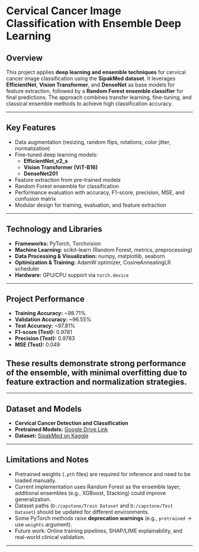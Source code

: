 # Cervical Cancer Image Classification with Ensemble Deep Learning

## Overview
This project applies **deep learning and ensemble techniques** for cervical cancer image classification using the **SipakMed dataset**. It leverages **EfficientNet**, **Vision Transformer**, and **DenseNet** as base models for feature extraction, followed by a **Random Forest ensemble classifier** for final predictions. The approach combines transfer learning, fine-tuning, and classical ensemble methods to achieve high classification accuracy.

---

## Key Features
- Data augmentation (resizing, random flips, rotations, color jitter, normalization)  
- Fine-tuned deep learning models:
  - **EfficientNet_v2_s**
  - **Vision Transformer (ViT-B16)**
  - **DenseNet201**
- Feature extraction from pre-trained models  
- Random Forest ensemble for classification  
- Performance evaluation with accuracy, F1-score, precision, MSE, and confusion matrix  
- Modular design for training, evaluation, and feature extraction  

---

## Technology and Libraries
- **Frameworks:** PyTorch, Torchvision  
- **Machine Learning:** scikit-learn (Random Forest, metrics, preprocessing)  
- **Data Processing & Visualization:** numpy, matplotlib, seaborn  
- **Optimization & Training:** AdamW optimizer, CosineAnnealingLR scheduler  
- **Hardware:** GPU/CPU support via `torch.device`  

---

## Project Performance
- **Training Accuracy:** ~98.71%  
- **Validation Accuracy:** ~96.55%  
- **Test Accuracy:** ~97.81%  
- **F1-score (Test):** 0.9781  
- **Precision (Test):** 0.9783  
- **MSE (Test):** 0.049  

## These results demonstrate strong performance of the ensemble, with minimal overfitting due to feature extraction and normalization strategies.
---

## Dataset and Models
- **Cervical Cancer Detection and Classification**  
- **Pretrained Models:** [Google Drive Link](https://drive.google.com/drive/folders/1rEwp4gOaPNI51jNfcob5H0reA8oQcS4m?usp=sharing)  
- **Dataset:** [SipakMed on Kaggle](https://www.kaggle.com/datasets/marinaeplissiti/sipakmed)  

---

## Limitations and Notes
- Pretrained weights (`.pth` files) are required for inference and need to be loaded manually.  
- Current implementation uses Random Forest as the ensemble layer; additional ensembles (e.g., XGBoost, Stacking) could improve generalization.  
- Dataset paths (`D:/capstone/Train Dataset` and `D:/capstone/Test Dataset`) should be updated for different environments.  
- Some PyTorch methods raise **deprecation warnings** (e.g., `pretrained` → use `weights` argument).  
- Future work: Online training pipelines, SHAP/LIME explainability, and real-world clinical validation.  

---
